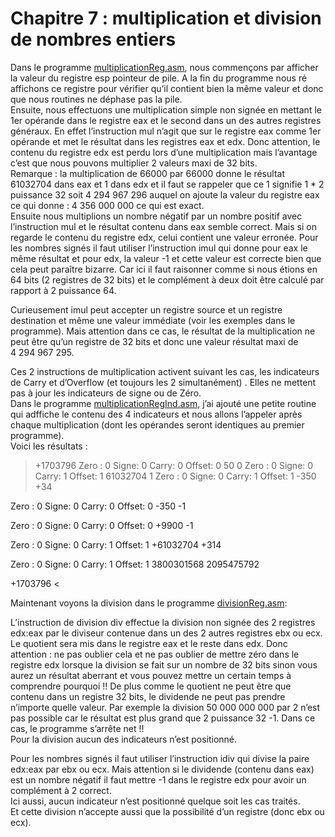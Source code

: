 # Chapitre 7 : multiplication et division de nombres entiers
Dans le programme [multiplicationReg.asm](https://github.com/vincentARM/AssemblyX86Windows32/blob/main/Chapitre007/multiplicationReg.asm), nous commençons par afficher la valeur du registre esp pointeur de pile. A la fin du programme nous ré affichons ce registre pour vérifier qu’il contient bien la même valeur et donc que nous routines ne déphase pas la pile. <br>
Ensuite, nous effectuons une multiplication simple non signée en mettant le 1er opérande dans le registre eax et le second dans un des autres registres généraux. En effet l’instruction mul n’agit que sur le registre eax comme 1er opérande et met le résultat dans les registres eax et edx. Donc attention, le contenu du registre edx est perdu lors d’une multiplication mais l’avantage c’est que nous pouvons multiplier 2 valeurs maxi de 32 bits.<br>
Remarque : la multiplication de 66000 par 66000 donne le résultat 61032704 dans eax et 1 dans edx  et il faut se rappeler que ce 1 signifie 1 * 2 puissance 32 soit 4 294 967 296 auquel on ajoute la valeur du registre eax  ce qui donne : 4 356 000 000  ce qui est exact.<br>
Ensuite nous multiplions un nombre négatif par un nombre positif avec l’instruction mul et le résultat contenu dans eax semble correct. Mais si on regarde le contenu du registre edx, celui contient une valeur erronée. Pour les nombres signés il faut utiliser l’instruction imul qui donne pour eax le même résultat et pour edx, la valeur -1 et cette valeur est correcte bien que cela peut paraître bizarre. Car ici il faut raisonner comme si nous étions en 64 bits (2 registres de 32 bits) et le complément à deux doit être calculé par rapport à 2 puissance 64.<br>

Curieusement imul peut accepter un registre source et un registre destination et même une valeur immédiate (voir les exemples dans le programme). Mais attention dans ce cas, le résultat de la multiplication ne peut être qu’un registre de 32 bits et donc une valeur résultat maxi de  4 294 967 295. <br>

Ces 2 instructions de multiplication activent suivant les cas, les indicateurs de Carry et d’Overflow (et toujours les 2 simultanément) . Elles ne mettent pas à jour les indicateurs de signe ou de Zéro.<br>
Dans le programme [multiplicationRegInd.asm](https://github.com/vincentARM/AssemblyX86Windows32/blob/main/Chapitre007/multiplicationRegInd.asm), j’ai ajouté une petite routine qui adffiche le contenu des 4 indicateurs et nous allons l’appeler après chaque multiplication (dont les opérandes seront identiques au premier programme).<br>
Voici les résultats :
> +1703796
Zero : 0 Signe: 0 Carry: 0 Offset: 0
50
0
Zero : 0 Signe: 0 Carry: 1 Offset: 1
61032704
1
Zero : 0 Signe: 0 Carry: 1 Offset: 1
-350
+34

Zero : 0 Signe: 0 Carry: 0 Offset: 0
-350
-1

Zero : 0 Signe: 0 Carry: 0 Offset: 0
+9900
-1

Zero : 0 Signe: 0 Carry: 1 Offset: 1
+61032704
+314

Zero : 0 Signe: 0 Carry: 1 Offset: 1
3800301568
2095475792

+1703796 <

Maintenant voyons la division dans le programme [divisionReg.asm](https://github.com/vincentARM/AssemblyX86Windows32/blob/main/Chapitre007/divisionReg.asm):<br>

L’instruction de division div effectue la division non signée des 2 registres edx:eax par le diviseur contenue dans un des 2 autres registres ebx ou ecx. Le quotient sera mis dans le registre eax et le reste dans edx. Donc attention : ne pas oublier cela et ne pas oublier de mettre zéro dans le registre edx lorsque la division se fait sur un nombre de 32 bits sinon vous aurez un résultat aberrant et vous pouvez mettre un certain temps à comprendre pourquoi !! De plus comme le quotient ne peut être que contenu dans un registre 32 bits, le dividende ne peut pas prendre n’importe quelle valeur. Par exemple la division 50 000 000 000 par 2 n’est pas possible car le résultat est plus grand que 2 puissance 32 -1. Dans ce cas, le programme s’arrête net !!  <br>
Pour la division aucun des indicateurs n’est positionné.<br>


Pour les nombres signés il faut utiliser l’instruction idiv qui divise la paire edx:eax par ebx ou ecx.
Mais attention si le dividende (contenu dans eax) est un nombre négatif il faut mettre -1 dans le registre edx pour avoir un complément à 2 correct.<br>
Ici aussi, aucun indicateur n’est positionné quelque soit les cas traités.<br>
Et cette division n’accepte aussi que la possibilité d’un registre (donc ebx ou ecx).<br>
